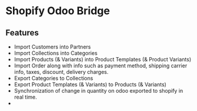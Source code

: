 
# Shopify Odoo Bridge
## Features
  - Import Customers into Partners
  - Import Collections into Categories
  - Import Products (& Variants) into Product Templates (& Product Variants)
  - Import Order along with info such as payment method, shipping carrier info, taxes, discount, delivery charges.
  - Export Categories to Collections
  - Export Product Templates (& Variants) to Products (& Variants)
  - Synchronization of change in quantity on odoo exported to shopify in real time.
  -
